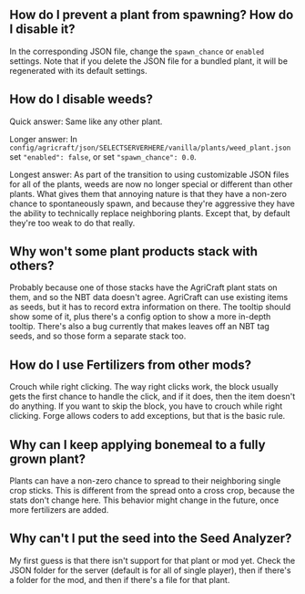 ## How do I prevent a plant from spawning? How do I disable it?

In the corresponding JSON file, change the `spawn_chance` or `enabled` settings. Note that if you delete the JSON file for a bundled plant, it will be regenerated with its default settings.

## How do I disable weeds? 

Quick answer: Same like any other plant.

Longer answer: In `config/agricraft/json/SELECTSERVERHERE/vanilla/plants/weed_plant.json` set `"enabled": false`, or set `"spawn_chance": 0.0`.

Longest answer: As part of the transition to using customizable JSON files for all of the plants, weeds are now no longer special or different than other plants. What gives them that annoying nature is that they have a non-zero chance to spontaneously spawn, and because they're aggressive they have the ability to technically replace neighboring plants. Except that, by default they're too weak to do that really.

## Why won't some plant products stack with others?

Probably because one of those stacks have the AgriCraft plant stats on them, and so the NBT data doesn't agree. AgriCraft can use existing items as seeds, but it has to record extra information on there. The tooltip should show some of it, plus there's a config option to show a more in-depth tooltip. There's also a bug currently that makes leaves off an NBT tag seeds, and so those form a separate stack too.

## How do I use Fertilizers from other mods?

Crouch while right clicking. The way right clicks work, the block usually gets the first chance to handle the click, and if it does, then the item doesn't do anything. If you want to skip the block, you have to crouch while right clicking. Forge allows coders to add exceptions, but that is the basic rule.

## Why can I keep applying bonemeal to a fully grown plant?

Plants can have a non-zero chance to spread to their neighboring single crop sticks. This is different from the spread onto a cross crop, because the stats don't change here. This behavior might change in the future, once more fertilizers are added.

## Why can't I put the seed into the Seed Analyzer?

My first guess is that there isn't support for that plant or mod yet. Check the JSON folder for the server (default is for all of single player), then if there's a folder for the mod, and then if there's a file for that plant.